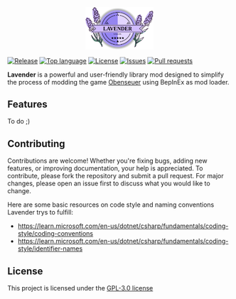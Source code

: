 <div align="center">
  <img src=".img/lavender_icon.svg" width="30%" height="auto">
</div>

[![Release](https://img.shields.io/github/v/release/leonarudo/Lavender)](https://github.com/leonarudo/Lavender/releases/latest)
[![Top language](https://img.shields.io/github/languages/top/leonarudo/Lavender)](https://github.com/leonarudo/Lavender/search?l=C%23)
[![License](https://img.shields.io/github/license/leonarudo/Lavender)](https://github.com/leonarudo/Lavender/blob/main/LICENSE)
[![Issues](https://img.shields.io/github/issues/leonarudo/Lavender)](https://github.com/leonarudo/Lavender/issues)
[![Pull requests](https://img.shields.io/github/issues-pr/leonarudo/Lavender)](https://github.com/leonarudo/Lavender/pulls)

**Lavender** is a powerful and user-friendly library mod designed to simplify the process of modding the game [Obenseuer](https://store.steampowered.com/app/951240/Obenseuer/) using BepInEx as mod loader.
 
## Features
To do ;)
 
## Contributing
Contributions are welcome! Whether you're fixing bugs, adding new features, or improving documentation, your help is appreciated. To contribute, please fork the repository and submit a pull request. For major changes, please open an issue first to discuss what you would like to change.

Here are some basic resources on code style and naming conventions Lavender trys to fulfill:
- https://learn.microsoft.com/en-us/dotnet/csharp/fundamentals/coding-style/coding-conventions
- https://learn.microsoft.com/en-us/dotnet/csharp/fundamentals/coding-style/identifier-names

## License
This project is licensed under the [GPL-3.0 license](LICENSE)
 

